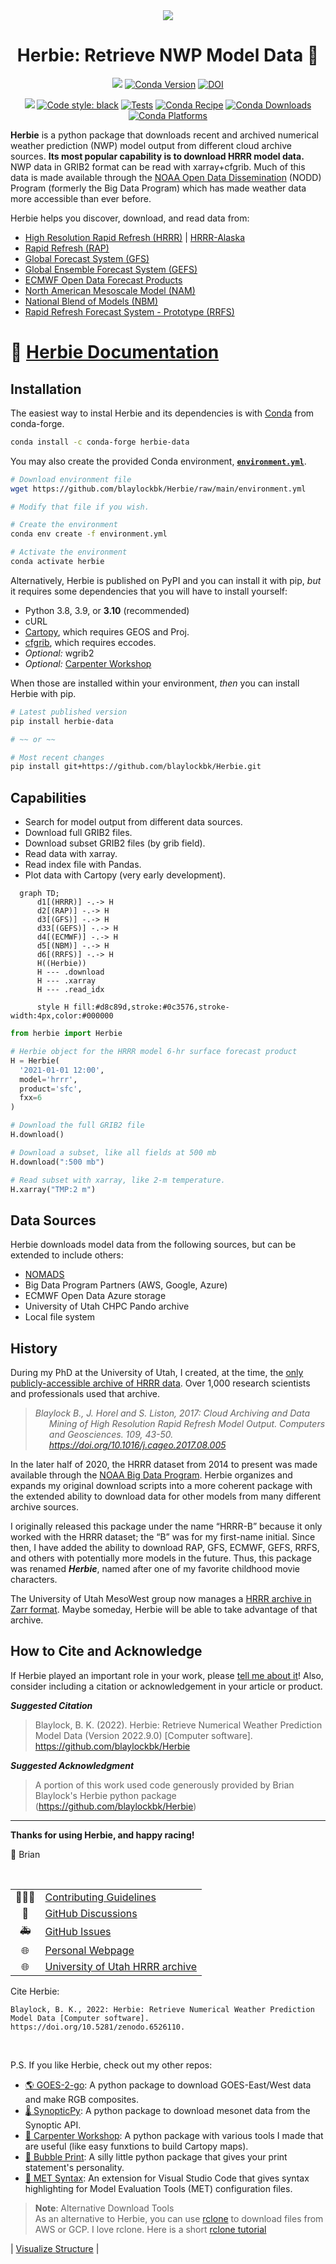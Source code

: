 <div
  align="center"
>

<img src="images/logo_new/Herbie-logo.png">  

# Herbie: Retrieve NWP Model Data 🏁

<!-- Badges -->

[![](https://img.shields.io/pypi/v/herbie-data)](https://pypi.python.org/pypi/herbie-data/)
[![Conda Version](https://img.shields.io/conda/vn/conda-forge/herbie-data.svg)](https://anaconda.org/conda-forge/herbie-data)
[![DOI](https://zenodo.org/badge/275214142.svg)](https://zenodo.org/badge/latestdoi/275214142)

![](https://img.shields.io/github/license/blaylockbk/Herbie)
[![Code style: black](https://img.shields.io/badge/code%20style-black-000000.svg)](https://github.com/psf/black)
[![Tests](https://github.com/blaylockbk/Herbie/actions/workflows/tests.yml/badge.svg)](https://github.com/blaylockbk/Herbie/actions/workflows/tests.yml)
[![Conda Recipe](https://img.shields.io/badge/recipe-herbie--data-green.svg)](https://anaconda.org/conda-forge/herbie-data)
[![Conda Downloads](https://img.shields.io/conda/dn/conda-forge/herbie-data.svg)](https://anaconda.org/conda-forge/herbie-data)
[![Conda Platforms](https://img.shields.io/conda/pn/conda-forge/herbie-data.svg)](https://anaconda.org/conda-forge/herbie-data)

<!-- (Badges) -->

</div>

**Herbie** is a python package that downloads recent and archived numerical weather prediction (NWP) model output from different cloud archive sources. **Its most popular capability is to download HRRR model data.** NWP data in GRIB2 format can be read with xarray+cfgrib. Much of this data is made available through the [NOAA Open Data Dissemination](https://www.noaa.gov/information-technology/open-data-dissemination) (NODD) Program (formerly the Big Data Program) which has made weather data more accessible than ever before.

Herbie helps you discover, download, and read data from:

- [High Resolution Rapid Refresh (HRRR)](https://blaylockbk.github.io/Herbie/_build/html/user_guide/_model_notebooks/hrrr.html) | [HRRR-Alaska](https://blaylockbk.github.io/Herbie/_build/html/user_guide/_model_notebooks/hrrrak.html)
- [Rapid Refresh (RAP)](https://blaylockbk.github.io/Herbie/_build/html/user_guide/_model_notebooks/rap.html)
- [Global Forecast System (GFS)](https://blaylockbk.github.io/Herbie/_build/html/user_guide/_model_notebooks/gfs.html)
- [Global Ensemble Forecast System (GEFS)](https://blaylockbk.github.io/Herbie/_build/html/user_guide/_model_notebooks/gefs.html)
- [ECMWF Open Data Forecast Products](https://blaylockbk.github.io/Herbie/_build/html/user_guide/_model_notebooks/ecmwf.html)
- [North American Mesoscale Model (NAM)](https://github.com/blaylockbk/Herbie/blob/main/docs/user_guide/_model_notebooks/nam.ipynb)
- [National Blend of Models (NBM)](https://blaylockbk.github.io/Herbie/_build/html/user_guide/_model_notebooks/nbm.html)
- [Rapid Refresh Forecast System - Prototype (RRFS)](https://blaylockbk.github.io/Herbie/_build/html/user_guide/_model_notebooks/rrfs.html)

# 📓 [Herbie Documentation](https://blaylockbk.github.io/Herbie/_build/html/)

## Installation

The easiest way to instal Herbie and its dependencies is with [Conda](https://docs.conda.io/projects/conda/en/latest/user-guide/tasks/manage-environments.html) from conda-forge.

```bash
conda install -c conda-forge herbie-data
```


You may also create the provided Conda environment, **[`environment.yml`](https://github.com/blaylockbk/Herbie/blob/main/environment.yml)**.

```bash
# Download environment file
wget https://github.com/blaylockbk/Herbie/raw/main/environment.yml

# Modify that file if you wish.

# Create the environment
conda env create -f environment.yml

# Activate the environment
conda activate herbie
```

Alternatively, Herbie is published on PyPI and you can install it with pip, _but_ it requires some dependencies that you will have to install yourself:

- Python 3.8, 3.9, or **3.10** (recommended)
- cURL
- [Cartopy](https://scitools.org.uk/cartopy/docs/latest/installing.html), which requires GEOS and Proj.
- [cfgrib](https://github.com/ecmwf/cfgrib), which requires eccodes.
- _Optional:_ wgrib2
- _Optional:_ [Carpenter Workshop](https://github.com/blaylockbk/Carpenter_Workshop)

When those are installed within your environment, _then_ you can install Herbie with pip.

```bash
# Latest published version
pip install herbie-data

# ~~ or ~~

# Most recent changes
pip install git+https://github.com/blaylockbk/Herbie.git
```

## Capabilities

- Search for model output from different data sources.
- Download full GRIB2 files.
- Download subset GRIB2 files (by grib field).
- Read data with xarray.
- Read index file with Pandas.
- Plot data with Cartopy (very early development).

```mermaid
  graph TD;
      d1[(HRRR)] -.-> H
      d2[(RAP)] -.-> H
      d3[(GFS)] -.-> H
      d33[(GEFS)] -.-> H
      d4[(ECMWF)] -.-> H
      d5[(NBM)] -.-> H
      d6[(RRFS)] -.-> H
      H((Herbie))
      H --- .download
      H --- .xarray
      H --- .read_idx

      style H fill:#d8c89d,stroke:#0c3576,stroke-width:4px,color:#000000
```

```python
from herbie import Herbie

# Herbie object for the HRRR model 6-hr surface forecast product
H = Herbie(
  '2021-01-01 12:00',
  model='hrrr',
  product='sfc',
  fxx=6
)

# Download the full GRIB2 file
H.download()

# Download a subset, like all fields at 500 mb
H.download(":500 mb")

# Read subset with xarray, like 2-m temperature.
H.xarray("TMP:2 m")
```

## Data Sources

Herbie downloads model data from the following sources, but can be extended to include others:

- [NOMADS](https://nomads.ncep.noaa.gov/)
- Big Data Program Partners (AWS, Google, Azure)
- ECMWF Open Data Azure storage
- University of Utah CHPC Pando archive
- Local file system

## History

During my PhD at the University of Utah, I created, at the time, the [only publicly-accessible archive of HRRR data](http://hrrr.chpc.utah.edu/). Over 1,000 research scientists and professionals used that archive.

<blockquote><cite>
<p style="padding-left: 22px ; text-indent: -22px ;"> Blaylock B., J. Horel and S. Liston, 2017: Cloud Archiving and Data Mining of High Resolution Rapid Refresh Model Output. Computers and Geosciences. 109, 43-50. <a href="https://doi.org/10.1016/j.cageo.2017.08.005">https://doi.org/10.1016/j.cageo.2017.08.005</a></p>
</cite></blockquote>

In the later half of 2020, the HRRR dataset from 2014 to present was made available through the [NOAA Big Data Program](https://www.noaa.gov/information-technology/big-data). Herbie organizes and expands my original download scripts into a more coherent package with the extended ability to download data for other models from many different archive sources.

I originally released this package under the name “HRRR-B” because it only worked with the HRRR dataset; the “B” was for my first-name initial. Since then, I have added the ability to download RAP, GFS, ECMWF, GEFS, RRFS, and others with potentially more models in the future. Thus, this package was renamed **_Herbie_**, named after one of my favorite childhood movie characters.

The University of Utah MesoWest group now manages a [HRRR archive in Zarr format](http://hrrr.chpc.utah.edu/). Maybe someday, Herbie will be able to take advantage of that archive.

## How to Cite and Acknowledge
If Herbie played an important role in your work, please [tell me about it](https://github.com/blaylockbk/Herbie/discussions/categories/show-and-tell)! Also, consider including a citation or acknowledgement in your article or product.

***Suggested Citation***

> Blaylock, B. K. (2022). Herbie: Retrieve Numerical Weather Prediction Model Data (Version 2022.9.0) [Computer software]. https://github.com/blaylockbk/Herbie

***Suggested Acknowledgment***

> A portion of this work used code generously provided by Brian Blaylock's Herbie python package (https://github.com/blaylockbk/Herbie)

---

**Thanks for using Herbie, and happy racing!**

🏁 Brian

<br>

|     |                                                                                                       |
| :-: | ----------------------------------------------------------------------------------------------------- |
| 👨🏻‍💻  | [Contributing Guidelines](https://blaylockbk.github.io/Herbie/_build/html/user_guide/contribute.html) |
| 💬  | [GitHub Discussions](https://github.com/blaylockbk/Herbie/discussions)                                |
| 🚑  | [GitHub Issues](https://github.com/blaylockbk/Herbie/issues)                                          |
| 🌐  | [Personal Webpage](http://home.chpc.utah.edu/~u0553130/Brian_Blaylock/home.html)                      |
| 🌐  | [University of Utah HRRR archive](http://hrrr.chpc.utah.edu/)                                         |

Cite Herbie:

    Blaylock, B. K., 2022: Herbie: Retrieve Numerical Weather Prediction
    Model Data [Computer software]. https://doi.org/10.5281/zenodo.6526110.

<br>

P.S. If you like Herbie, check out my other repos:

- [🌎 GOES-2-go](https://github.com/blaylockbk/goes2go): A python package to download GOES-East/West data and make RGB composites.
- [🌡 SynopticPy](https://github.com/blaylockbk/SynopticPy): A python package to download mesonet data from the Synoptic API.
- [🔨 Carpenter Workshop](https://github.com/blaylockbk/Carpenter_Workshop): A python package with various tools I made that are useful (like easy funxtions to build Cartopy maps).
- [💬 Bubble Print](https://github.com/blaylockbk/BubblePrint): A silly little python package that gives your print statement's personality.
- [📜 MET Syntax](https://github.com/blaylockbk/vscode-met-syntax): An extension for Visual Studio Code that gives syntax highlighting for Model Evaluation Tools (MET) configuration files.

> **Note**: Alternative Download Tools  
> As an alternative to Herbie, you can use [rclone](https://rclone.org/) to download files from AWS or GCP. I love rclone. Here is a short [rclone tutorial](https://github.com/blaylockbk/pyBKB_v3/blob/master/rclone_howto.md)

| [Visualize Structure](https://mango-dune-07a8b7110.1.azurestaticapps.net/?repo=blaylockbk%2FHerbie) |
